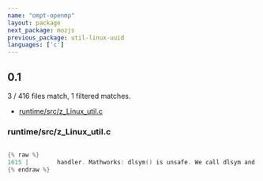 ```yaml
---
name: "ompt-openmp"
layout: package
next_package: mozjs
previous_package: util-linux-uuid
languages: ['c']
---
```

## 0.1
3 / 416 files match, 1 filtered matches.

 - [runtime/src/z_Linux_util.c](#runtimesrcz_linux_utilc)

### runtime/src/z_Linux_util.c

```c

{% raw %}
1615 |        handler. Mathworks: dlsym() is unsafe. We call dlsym and dlopen
{% endraw %}

```